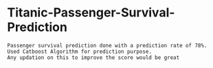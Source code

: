 # Titanic-Passenger-Survival-Prediction

    Passenger survival prediction done with a prediction rate of 78%.
    Used Catboost Algorithm for prediction purpose.
    Any updation on this to improve the score would be great
